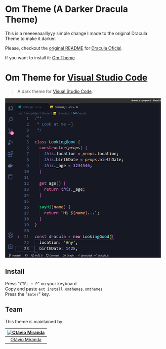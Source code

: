 # Om Theme (A Darker Dracula Theme)

This is a reeeeeaaalllyyy simple change I made to the original Dracula Theme to make it darker.

Please, checkout the [original README](https://github.com/dracula/visual-studio/tree/c5bfa9b4d0c80b92535d35c673685d41f1d25494) for [Dracula Oficial](https://marketplace.visualstudio.com/items?itemName=dracula-theme.theme-dracula).

If you want to install it: [Om Theme](https://marketplace.visualstudio.com/items?itemName=omthemes.omthemes)

# Om Theme for [Visual Studio Code](http://code.visualstudio.com)

> A dark theme for [Visual Studio Code](http://code.visualstudio.com).

![Screenshot](https://raw.githubusercontent.com/luizomf/omtheme/master/screenshot.png)

## Install

Press "`CTRL + P`" on your keyboard<br />
Copy and paste `ext install omthemes.omthemes`<br />
Press the "`Enter`" key.<br />

## Team

This theme is maintained by:

[![Otávio Miranda](https://avatars.githubusercontent.com/u/553862?v=4&s=100)](https://github.com/luizomf) |
:---: |
[Otávio Miranda](https://github.com/luizomf) |
